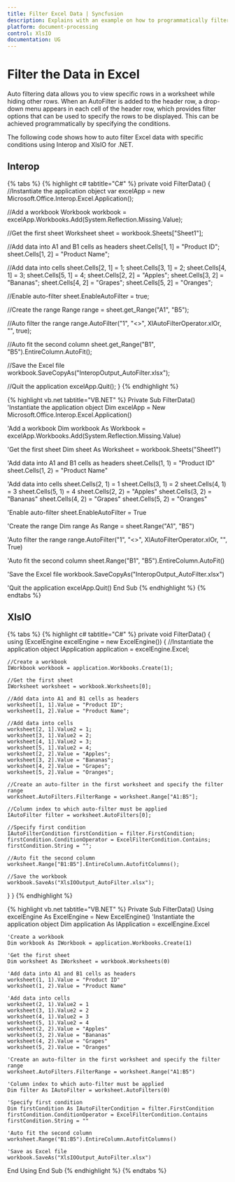 ```yaml
---
title: Filter Excel Data | Syncfusion
description: Explains with an example on how to programmatically filter Excel data with specific conditions to show or hide certain rows using Interop and XlsIO.
platform: document-processing
control: XlsIO
documentation: UG
---
```


# Filter the Data in Excel

Auto filtering data allows you to view specific rows in a worksheet while hiding other rows. When an AutoFilter is added to the header row, a drop-down menu appears in each cell of the header row, which provides filter options that can be used to specify the rows to be displayed. This can be achieved programmatically by specifying the conditions.

The following code shows how to auto filter Excel data with specific conditions using Interop and XlsIO for .NET.

## Interop

{% tabs %}
{% highlight c# tabtitle="C#" %}
private void FilterData()
{
  //Instantiate the application object
  var excelApp = new Microsoft.Office.Interop.Excel.Application();

  //Add a workbook
  Workbook workbook = excelApp.Workbooks.Add(System.Reflection.Missing.Value);

  //Get the first sheet
  Worksheet sheet = workbook.Sheets["Sheet1"];

  //Add data into A1 and B1 cells as headers
  sheet.Cells[1, 1] = "Product ID";
  sheet.Cells[1, 2] = "Product Name";

  //Add data into cells
  sheet.Cells[2, 1] = 1;
  sheet.Cells[3, 1] = 2;
  sheet.Cells[4, 1] = 3;
  sheet.Cells[5, 1] = 4;
  sheet.Cells[2, 2] = "Apples";
  sheet.Cells[3, 2] = "Bananas";
  sheet.Cells[4, 2] = "Grapes";
  sheet.Cells[5, 2] = "Oranges";

  //Enable auto-filter
  sheet.EnableAutoFilter = true;

  //Create the range
  Range range = sheet.get_Range("A1", "B5");

  //Auto filter the range
  range.AutoFilter("1", "<>", XlAutoFilterOperator.xlOr, "", true);

  //Auto fit the second column
  sheet.get_Range("B1", "B5").EntireColumn.AutoFit();

  //Save the Excel file
  workbook.SaveCopyAs("InteropOutput_AutoFilter.xlsx");

  //Quit the application
  excelApp.Quit();
}
{% endhighlight %}

{% highlight vb.net tabtitle="VB.NET" %}
Private Sub FilterData()
  'Instantiate the application object
  Dim excelApp = New Microsoft.Office.Interop.Excel.Application()

  'Add a workbook
  Dim workbook As Workbook = excelApp.Workbooks.Add(System.Reflection.Missing.Value)

  'Get the first sheet
  Dim sheet As Worksheet = workbook.Sheets("Sheet1")

  'Add data into A1 and B1 cells as headers
  sheet.Cells(1, 1) = "Product ID"
  sheet.Cells(1, 2) = "Product Name"

  'Add data into cells
  sheet.Cells(2, 1) = 1
  sheet.Cells(3, 1) = 2
  sheet.Cells(4, 1) = 3
  sheet.Cells(5, 1) = 4
  sheet.Cells(2, 2) = "Apples"
  sheet.Cells(3, 2) = "Bananas"
  sheet.Cells(4, 2) = "Grapes"
  sheet.Cells(5, 2) = "Oranges"

  'Enable auto-filter
  sheet.EnableAutoFilter = True

  'Create the range
  Dim range As Range = sheet.Range("A1", "B5")

  'Auto filter the range
  range.AutoFilter("1", "<>", XlAutoFilterOperator.xlOr, "", True)

  'Auto fit the second column
  sheet.Range("B1", "B5").EntireColumn.AutoFit()

  'Save the Excel file
  workbook.SaveCopyAs("InteropOutput_AutoFilter.xlsx")

  'Quit the application
  excelApp.Quit()
End Sub
{% endhighlight %}
{% endtabs %}

## XlsIO

{% tabs %}
{% highlight c# tabtitle="C#" %}
private void FilterData()
{
  using (ExcelEngine excelEngine = new ExcelEngine())
  {
    //Instantiate the application object
    IApplication application = excelEngine.Excel;

    //Create a workbook
    IWorkbook workbook = application.Workbooks.Create(1);

    //Get the first sheet
    IWorksheet worksheet = workbook.Worksheets[0];

    //Add data into A1 and B1 cells as headers
    worksheet[1, 1].Value = "Product ID";
    worksheet[1, 2].Value = "Product Name";

    //Add data into cells
    worksheet[2, 1].Value2 = 1;
    worksheet[3, 1].Value2 = 2;
    worksheet[4, 1].Value2 = 3;
    worksheet[5, 1].Value2 = 4;
    worksheet[2, 2].Value = "Apples";
    worksheet[3, 2].Value = "Bananas";
    worksheet[4, 2].Value = "Grapes";
    worksheet[5, 2].Value = "Oranges";

    //Create an auto-filter in the first worksheet and specify the filter range
    worksheet.AutoFilters.FilterRange = worksheet.Range["A1:B5"];

    //Column index to which auto-filter must be applied
    IAutoFilter filter = worksheet.AutoFilters[0];

    //Specify first condition
    IAutoFilterCondition firstCondition = filter.FirstCondition;
    firstCondition.ConditionOperator = ExcelFilterCondition.Contains;
    firstCondition.String = "";

    //Auto fit the second column
    worksheet.Range["B1:B5"].EntireColumn.AutofitColumns();

    //Save the workbook
    workbook.SaveAs("XlsIOOutput_AutoFilter.xlsx");
  }
}
{% endhighlight %}

{% highlight vb.net tabtitle="VB.NET" %}
Private Sub FilterData()
  Using excelEngine As ExcelEngine = New ExcelEngine()
    'Instantiate the application object
    Dim application As IApplication = excelEngine.Excel

    'Create a workbook
    Dim workbook As IWorkbook = application.Workbooks.Create(1)

    'Get the first sheet
    Dim worksheet As IWorksheet = workbook.Worksheets(0)

    'Add data into A1 and B1 cells as headers
    worksheet(1, 1).Value = "Product ID"
    worksheet(1, 2).Value = "Product Name"

    'Add data into cells
    worksheet(2, 1).Value2 = 1
    worksheet(3, 1).Value2 = 2
    worksheet(4, 1).Value2 = 3
    worksheet(5, 1).Value2 = 4
    worksheet(2, 2).Value = "Apples"
    worksheet(3, 2).Value = "Bananas"
    worksheet(4, 2).Value = "Grapes"
    worksheet(5, 2).Value = "Oranges"

    'Create an auto-filter in the first worksheet and specify the filter range
    worksheet.AutoFilters.FilterRange = worksheet.Range("A1:B5")

    'Column index to which auto-filter must be applied
    Dim filter As IAutoFilter = worksheet.AutoFilters(0)

    'Specify first condition
    Dim firstCondition As IAutoFilterCondition = filter.FirstCondition
    firstCondition.ConditionOperator = ExcelFilterCondition.Contains
    firstCondition.String = ""

    'Auto fit the second column
    worksheet.Range("B1:B5").EntireColumn.AutofitColumns()

    'Save as Excel file
    workbook.SaveAs("XlsIOOutput_AutoFilter.xlsx")
  End Using
End Sub
{% endhighlight %}
{% endtabs %}
